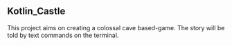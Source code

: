 ## Kotlin_Castle ##

This project aims on creating a colossal cave based-game. The story will be told by text commands on the terminal.
